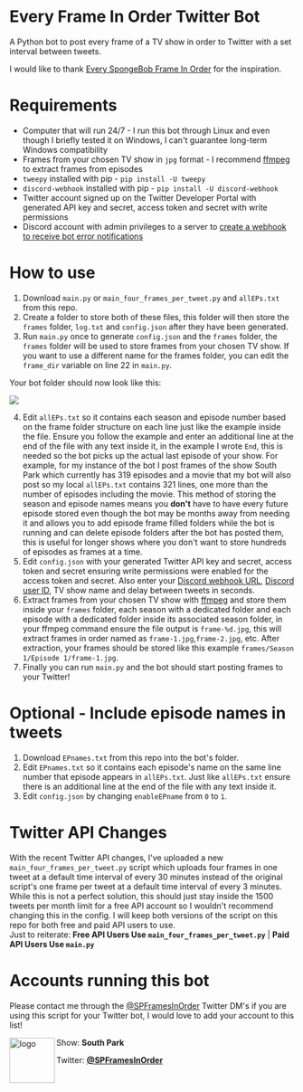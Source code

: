 # Every Frame In Order Twitter Bot

A Python bot to post every frame of a TV show in order to Twitter with a set interval between tweets.

I would like to thank [Every SpongeBob Frame In Order](https://twitter.com/SbFramesInOrder) for the inspiration.

# Requirements

- Computer that will run 24/7 - I run this bot through Linux and even though I briefly tested it on Windows, I can't guarantee long-term Windows compatibility
- Frames from your chosen TV show in `jpg` format - I recommend [ffmpeg](https://ffmpeg.org/) to extract frames from episodes
- `tweepy` installed with pip - `pip install -U tweepy`
- `discord-webhook` installed with pip - `pip install -U discord-webhook` 
- Twitter account signed up on the Twitter Developer Portal with generated API key and secret, access token and secret with write permissions
- Discord account with admin privileges to a server to [create a webhook to receive bot error notifications](https://support.discord.com/hc/en-us/articles/228383668)

# How to use

1. Download `main.py` or `main_four_frames_per_tweet.py` and `allEPs.txt` from this repo.
2. Create a folder to store both of these files, this folder will then store the `frames` folder, `log.txt` and `config.json` after they have been generated.
3. Run `main.py` once to generate `config.json` and the `frames` folder, the `frames` folder will be used to store frames from your chosen TV show. If you want to use a different name for the frames folder, you can edit the `frame_dir` variable on line 22 in `main.py`.

Your bot folder should now look like this:

<img src="https://raw.githubusercontent.com/steamhappy/every-frame-in-order-bot/main/Root%20folder%20structure.png"/>

4. Edit `allEPs.txt` so it contains each season and episode number based on the frame folder structure on each line just like the example inside the file. Ensure you follow the example and enter an additional line at the end of the file with any text inside it, in the example I wrote `End`, this is needed so the bot picks up the actual last episode of your show. For example, for my instance of the bot I post frames of the show South Park which currently has 319 episodes and a movie that my bot will also post so my local `allEPs.txt` contains 321 lines, one more than the number of episodes including the movie. This method of storing the season and episode names means you **don't** have to have every future episode stored even though the bot may be months away from needing it and allows you to add episode frame filled folders while the bot is running and can delete episode folders after the bot has posted them, this is useful for longer shows where you don't want to store hundreds of episodes as frames at a time.
5. Edit `config.json` with your generated Twitter API key and secret, access token and secret ensuring write permissions were enabled for the access token and secret. Also enter your [Discord webhook URL](https://support.discord.com/hc/en-us/articles/228383668), [Discord user ID](https://support.discord.com/hc/en-us/articles/206346498-Where-can-I-find-my-User-Server-Message-ID-), TV show name and delay between tweets in seconds.
6. Extract frames from your chosen TV show with [ffmpeg](https://ffmpeg.org/) and store them inside your `frames` folder, each season with a dedicated folder and each episode with a dedicated folder inside its associated season folder, in your ffmpeg command ensure the file output is `frame-%d.jpg`, this will extract frames in order named as `frame-1.jpg`,`frame-2.jpg`, etc. After extraction, your frames should be stored like this example `frames/Season 1/Episode 1/frame-1.jpg`.
7. Finally you can run `main.py` and the bot should start posting frames to your Twitter!

# Optional - Include episode names in tweets

1. Download `EPnames.txt` from this repo into the bot's folder.
2. Edit `EPnames.txt` so it contains each episode's name on the same line number that episode appears in `allEPs.txt`. Just like `allEPs.txt` ensure there is an additional line at the end of the file with any text inside it.
3. Edit `config.json` by changing `enableEPname` from `0` to `1`.

# Twitter API Changes

With the recent Twitter API changes, I've uploaded a new `main_four_frames_per_tweet.py` script which uploads four frames in one tweet at a default time interval of every 30 minutes instead of the original script's one frame per tweet at a default time interval of every 3 minutes. While this is not a perfect solution, this should just stay inside the 1500 tweets per month limit for a free API account so I wouldn't recommend changing this in the config. I will keep both versions of the script on this repo for both free and paid API users to use.  
Just to reiterate: **Free API Users Use `main_four_frames_per_tweet.py`** | **Paid API Users Use `main.py`**

# Accounts running this bot
Please contact me through the [@SPFramesInOrder](https://twitter.com/SPFramesInOrder) Twitter DM's if you are using this script for your Twitter bot, I would love to add your account to this list!

<a href="https://twitter.com/SPFramesInOrder">
<img src="https://pbs.twimg.com/profile_images/1554072503227645952/t-IIpZar_200x200.jpg" alt="logo" align="left" height="80"/>
</a>

Show: **South Park**

Twitter: [**@SPFramesInOrder**](https://twitter.com/SPFramesInOrder)
